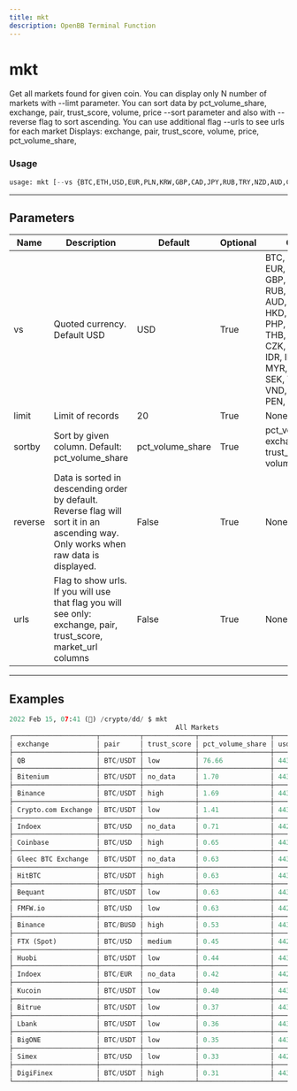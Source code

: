 ```yaml
---
title: mkt
description: OpenBB Terminal Function
---
```


# mkt

Get all markets found for given coin. You can display only N number of markets with --limt parameter. You can sort data by pct_volume_share, exchange, pair, trust_score, volume, price --sort parameter and also with --reverse flag to sort ascending. You can use additional flag --urls to see urls for each market Displays: exchange, pair, trust_score, volume, price, pct_volume_share,

### Usage 
```python
usage: mkt [--vs {BTC,ETH,USD,EUR,PLN,KRW,GBP,CAD,JPY,RUB,TRY,NZD,AUD,CHF,UAH,HKD,SGD,NGN,PHP,MXN,BRL,THB,CLP,CNY,CZK,DKK,HUF,IDR,ILS,INR,MYR,NOK,PKR,SEK,TWD,ZAR,VND,BOB,COP,PEN,ARS,ISK}] [-l LIMIT] [-s {pct_volume_share,exchange,pair,trust_score,volume,price}] [-r] [-u]
```

---
## Parameters

| Name | Description | Default | Optional | Choices |
| ---- | ----------- | ------- | -------- | ------- |
| vs | Quoted currency. Default USD | USD | True | BTC, ETH, USD, EUR, PLN, KRW, GBP, CAD, JPY, RUB, TRY, NZD, AUD, CHF, UAH, HKD, SGD, NGN, PHP, MXN, BRL, THB, CLP, CNY, CZK, DKK, HUF, IDR, ILS, INR, MYR, NOK, PKR, SEK, TWD, ZAR, VND, BOB, COP, PEN, ARS, ISK |
| limit | Limit of records | 20 | True | None |
| sortby | Sort by given column. Default: pct_volume_share | pct_volume_share | True | pct_volume_share, exchange, pair, trust_score, volume, price |
| reverse | Data is sorted in descending order by default. Reverse flag will sort it in an ascending way. Only works when raw data is displayed. | False | True | None |
| urls | Flag to show urls. If you will use that flag you will see only: exchange, pair, trust_score, market_url columns | False | True | None |


---
## Examples

```python
2022 Feb 15, 07:41 (🦋) /crypto/dd/ $ mkt
                                          All Markets
┌─────────────────────┬──────────┬─────────────┬──────────────────┬───────────┬────────────────┐
│ exchange            │ pair     │ trust_score │ pct_volume_share │ usd_price │ usd_volume     │
├─────────────────────┼──────────┼─────────────┼──────────────────┼───────────┼────────────────┤
│ QB                  │ BTC/USDT │ low         │ 76.66            │ 44335.56  │ 83125013156.79 │
├─────────────────────┼──────────┼─────────────┼──────────────────┼───────────┼────────────────┤
│ Bitenium            │ BTC/USDT │ no_data     │ 1.70             │ 44337.16  │ 1840286891.89  │
├─────────────────────┼──────────┼─────────────┼──────────────────┼───────────┼────────────────┤
│ Binance             │ BTC/USDT │ high        │ 1.69             │ 44340.62  │ 1829582324.62  │
├─────────────────────┼──────────┼─────────────┼──────────────────┼───────────┼────────────────┤
│ Crypto.com Exchange │ BTC/USDT │ low         │ 1.41             │ 44329.00  │ 1524907447.06  │
├─────────────────────┼──────────┼─────────────┼──────────────────┼───────────┼────────────────┤
│ Indoex              │ BTC/USD  │ no_data     │ 0.71             │ 44257.37  │ 767372786.82   │
├─────────────────────┼──────────┼─────────────┼──────────────────┼───────────┼────────────────┤
│ Coinbase            │ BTC/USD  │ high        │ 0.65             │ 44305.95  │ 700692544.59   │
├─────────────────────┼──────────┼─────────────┼──────────────────┼───────────┼────────────────┤
│ Gleec BTC Exchange  │ BTC/USDT │ no_data     │ 0.63             │ 44353.43  │ 681039760.57   │
├─────────────────────┼──────────┼─────────────┼──────────────────┼───────────┼────────────────┤
│ HitBTC              │ BTC/USDT │ high        │ 0.63             │ 44351.01  │ 681002641.50   │
├─────────────────────┼──────────┼─────────────┼──────────────────┼───────────┼────────────────┤
│ Bequant             │ BTC/USDT │ low         │ 0.63             │ 44331.91  │ 679750799.42   │
├─────────────────────┼──────────┼─────────────┼──────────────────┼───────────┼────────────────┤
│ FMFW.io             │ BTC/USD  │ low         │ 0.63             │ 44205.77  │ 678518719.32   │
├─────────────────────┼──────────┼─────────────┼──────────────────┼───────────┼────────────────┤
│ Binance             │ BTC/BUSD │ high        │ 0.53             │ 44309.66  │ 572365752.88   │
├─────────────────────┼──────────┼─────────────┼──────────────────┼───────────┼────────────────┤
│ FTX (Spot)          │ BTC/USD  │ medium      │ 0.45             │ 44209.00  │ 492815904.21   │
├─────────────────────┼──────────┼─────────────┼──────────────────┼───────────┼────────────────┤
│ Huobi               │ BTC/USDT │ low         │ 0.44             │ 44340.66  │ 479152896.05   │
├─────────────────────┼──────────┼─────────────┼──────────────────┼───────────┼────────────────┤
│ Indoex              │ BTC/EUR  │ no_data     │ 0.42             │ 44250.15  │ 453236652.77   │
├─────────────────────┼──────────┼─────────────┼──────────────────┼───────────┼────────────────┤
│ Kucoin              │ BTC/USDT │ low         │ 0.40             │ 44341.16  │ 436318305.41   │
├─────────────────────┼──────────┼─────────────┼──────────────────┼───────────┼────────────────┤
│ Bitrue              │ BTC/USDT │ low         │ 0.37             │ 44337.33  │ 403067095.03   │
├─────────────────────┼──────────┼─────────────┼──────────────────┼───────────┼────────────────┤
│ Lbank               │ BTC/USDT │ low         │ 0.36             │ 44343.55  │ 385493474.14   │
├─────────────────────┼──────────┼─────────────┼──────────────────┼───────────┼────────────────┤
│ BigONE              │ BTC/USDT │ low         │ 0.35             │ 44334.78  │ 377459785.89   │
├─────────────────────┼──────────┼─────────────┼──────────────────┼───────────┼────────────────┤
│ Simex               │ BTC/USD  │ low         │ 0.33             │ 44237.02  │ 355967120.52   │
├─────────────────────┼──────────┼─────────────┼──────────────────┼───────────┼────────────────┤
│ DigiFinex           │ BTC/USDT │ high        │ 0.31             │ 44394.03  │ 339944185.15   │
└─────────────────────┴──────────┴─────────────┴──────────────────┴───────────┴────────────────┘
```


